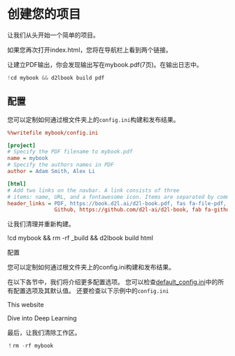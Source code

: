 

<!--
 * @version:
 * @Author:  StevenJokess https://github.com/StevenJokess
 * @Date: 2020-09-27 19:04:25
 * @LastEditors:  StevenJokess https://github.com/StevenJokess
 * @LastEditTime: 2020-09-27 19:10:46
 * @Description:
 * @TODO::
 * @Reference:https://book.d2l.ai/user/create.html
-->

# 创建您的项目

让我们从头开始一个简单的项目。





如果您再次打开index.html，您将在导航栏上看到两个链接。

让建立PDF输出，你会发现输出写在mybook.pdf(7页)。在输出日志中。

```python
!cd mybook && d2lbook build pdf
```



## 配置

您可以定制如何通过根文件夹上的`config.ini`构建和发布结果。

```ini
%%writefile mybook/config.ini

[project]
# Specify the PDF filename to mybook.pdf
name = mybook
# Specify the authors names in PDF
author = Adam Smith, Alex Li

[html]
# Add two links on the navbar. A link consists of three
# items: name, URL, and a fontawesome icon. Items are separated by commas.
header_links = PDF, https://book.d2l.ai/d2l-book.pdf, fas fa-file-pdf,
               Github, https://github.com/d2l-ai/d2l-book, fab fa-github
```


让我们清理并重新构建。

!cd mybook && rm -rf _build && d2lbook build html

配置

您可以定制如何通过根文件夹上的config.ini构建和发布结果。




在以下各节中，我们将介绍更多配置选项。 您可以检查[default_config.ini](https://github.com/d2l-ai/d2l-book/blob/master/d2lbook/config_default.ini)中的所有配置选项及其默认值。 还要检查以下示例中的`config.ini`

This website

Dive into Deep Learning

最后，让我们清除工作区。

```python
！rm -rf mybook
```
